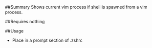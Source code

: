 ##Summary
Shows current vim process if shell is spawned from a vim process.

##Requires
nothing

##Usage
* Place in a prompt section of .zshrc
